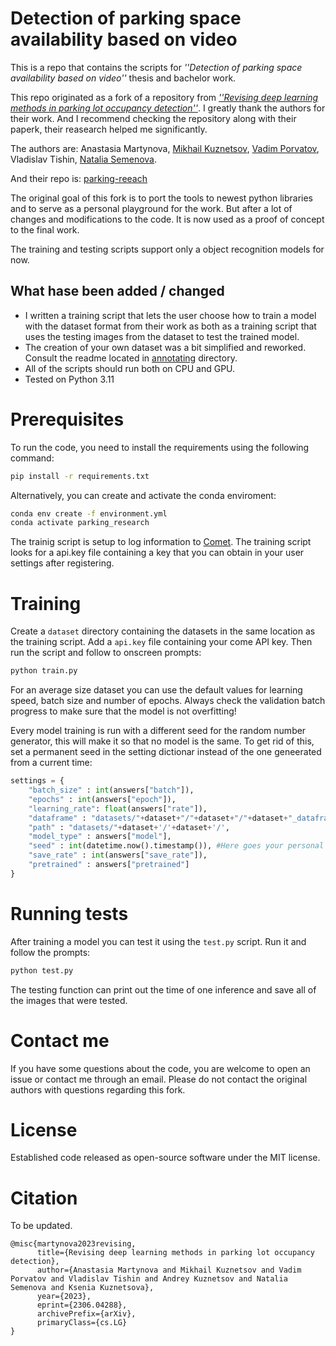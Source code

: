 # Detection of parking space availability based on video
This is a repo that contains the scripts for *''Detection of parking space availability based on video''* thesis and bachelor work.

This repo originated as a fork of a repository from [*''Revising deep learning methods in parking lot occupancy detection''*](https://arxiv.org/abs/2306.04288). I greatly thank the authors for their work. And I recommend checking the repository along with their paperk, their reasearch helped me significantly.

The authors are:
Anastasia Martynova, [Mikhail Kuznetsov](https://github.com/mmkuznecov), [Vadim Porvatov](https://www.researchgate.net/profile/Vadim-Porvatov), Vladislav Tishin, [Natalia Semenova](https://www.researchgate.net/profile/Natalia-Semenova-7).

And their repo is: [parking-reeach](https://github.com/Eighonet/parking-research)

The original goal of this fork is to port the tools to newest python libraries and to serve as a personal playground  for the work. But after a lot of changes and modifications to the code. It is now used as a proof of concept to the final work.

The training and testing scripts support only a object recognition models for now.

## What hase been added / changed
- I written a training script that lets the user choose how to train a model with the dataset format from their work as both as a training script that uses the testing images from the dataset to test the trained model.
- The creation of your own dataset was a bit simplified and reworked. Consult the readme located in [annotating](annotating/) directory.
- All of the scripts should run both on CPU and GPU.
- Tested on Python 3.11

# Prerequisites

To run the code, you need to install the requirements using the following command:

```bash
pip install -r requirements.txt
```

Alternatively, you can create and activate the conda enviroment:

```bash
conda env create -f environment.yml
conda activate parking_research
```

The trainig script is setup to log information to [Comet](comet.com).
The training script looks for a api.key file containing a key that you can obtain in your user settings after registering.

# Training
Create a `dataset` directory containing the datasets in the same location as the training script. Add a `api.key` file containing your come API key. Then run the script and follow to onscreen prompts:
```bash 
python train.py
```
For an average size dataset you can use the default values for learning speed, batch size and number of epochs. Always check the validation batch progress to make sure that the model is not overfitting! 

Every model training is run with a different seed for the random number generator, this will make it so that no model is the same. To get rid of this, set a permanent seed in the setting dictionar instead of the one geneerated from a current time:
```python
settings = {
    "batch_size" : int(answers["batch"]),
    "epochs" : int(answers["epoch"]),
    "learning_rate": float(answers["rate"]),
    "dataframe" : "datasets/"+dataset+"/"+dataset+"/"+dataset+"_dataframe.csv",
    "path" : "datasets/"+dataset+'/'+dataset+'/',
    "model_type" : answers["model"],
    "seed" : int(datetime.now().timestamp()), #Here goes your personal seed
    "save_rate" : int(answers["save_rate"]),
    "pretrained" : answers["pretrained"]
}
```

# Running tests
After training a model you can test it using the `test.py` script. Run it and follow the prompts:
```bash 
python test.py
```
The testing function can print out the time of one inference and save all of the images that were tested.

# Contact me

If you have some questions about the code, you are welcome to open an issue or contact me through an email. Please do not contact the original authors with questions regarding this fork.

# License

Established code released as open-source software under the MIT license.

# Citation

To be updated.

```
@misc{martynova2023revising,
      title={Revising deep learning methods in parking lot occupancy detection}, 
      author={Anastasia Martynova and Mikhail Kuznetsov and Vadim Porvatov and Vladislav Tishin and Andrey Kuznetsov and Natalia Semenova and Ksenia Kuznetsova},
      year={2023},
      eprint={2306.04288},
      archivePrefix={arXiv},
      primaryClass={cs.LG}
}
```
